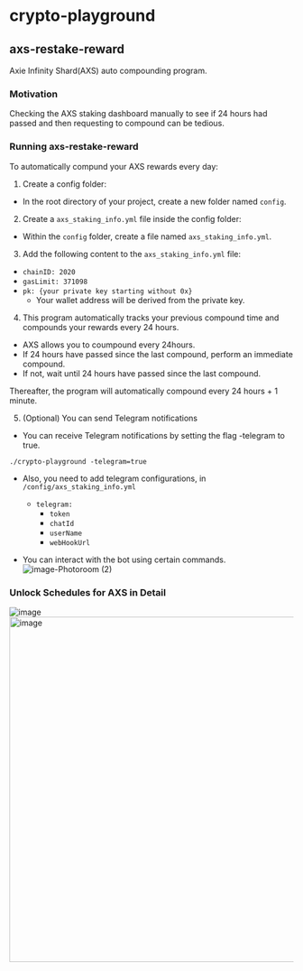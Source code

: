 # crypto-playground

## axs-restake-reward
Axie Infinity Shard(AXS) auto compounding program.

### Motivation
Checking the AXS staking dashboard manually to see if 24 hours had passed and then requesting to compound can be tedious.

### Running axs-restake-reward
To automatically compund your AXS rewards every day:

1. Create a config folder:
- In the root directory of your project, create a new folder named `config`.

2. Create a `axs_staking_info.yml` file inside the config folder:
- Within the `config` folder, create a file named `axs_staking_info.yml`.

3. Add the following content to the `axs_staking_info.yml` file:
- `chainID: 2020`
- `gasLimit: 371098`
- `pk: {your private key starting without 0x}`
  - Your wallet address will be derived from the private key.

4. This program automatically tracks your previous compound time and compounds your rewards every 24 hours.
- AXS allows you to coumpound every 24hours.
- If 24 hours have passed since the last compound, perform an immediate compound.
- If not, wait until 24 hours have passed since the last compound.

Thereafter, the program will automatically compound every 24 hours + 1 minute.

5. (Optional) You can send Telegram notifications
- You can receive Telegram notifications by setting the flag -telegram to true.

```
./crypto-playground -telegram=true
```
- Also, you need to add telegram configurations, in `/config/axs_staking_info.yml`
    - `telegram: `
      - `token`
      - `chatId`
      - `userName`
      - `webHookUrl`

- You can interact with the bot using certain commands. <br/>
![image-Photoroom (2)](https://github.com/user-attachments/assets/17d80ca6-aca4-4381-93f7-a51638aeb3ec)

### Unlock Schedules for AXS in Detail
![image](https://github.com/user-attachments/assets/5a629a26-6b7a-4906-a80f-10c5c3652ca9)
<img width="612" alt="image" src="https://github.com/user-attachments/assets/53486155-6719-467e-b246-b4524517fdae">
